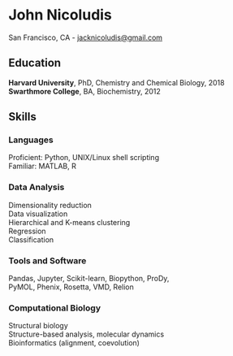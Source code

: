 # John Nicoludis

San Francisco, CA - jacknicoludis@gmail.com 

## Education 
**Harvard University**,   PhD, Chemistry and Chemical Biology,   2018  
**Swarthmore College**,   BA, Biochemistry,                      2012 

## Skills
### Languages  
Proficient: Python, UNIX/Linux shell scripting  
Familiar: MATLAB, R

### Data Analysis  
Dimensionality reduction  
Data visualization  
Hierarchical and K-means clustering  
Regression  
Classification

### Tools and Software  
Pandas, Jupyter, Scikit-learn, Biopython, ProDy,  
PyMOL, Phenix, Rosetta, VMD, Relion

### Computational Biology  
Structural biology  
Structure-based analysis, molecular dynamics  
Bioinformatics (alignment, coevolution)  
Computational protein design  
Analysis of microbiome NGS sequencing

## Experience

### Health Data Science Fellow (09/2019 - present)  
*Insight Fellows Program, San Francisco, CA*  
• Produced a pipeline for the analysis of microbiome compositional comparisons from raw 16S rRNA amplicon data  
• Trained a classifier to determine HIV-infection state microbiome data  
• Outperformed literature classifiers to distinguish HIV-negative and HIV-positive cohorts

### Postdoctoral Scholar (05/2018 – present)  
*Laboratory of Professor William DeGrado, University of California, San Francisco*  
• Developed Python pipelines to generate >100K conformational models of protein structures to query against database of protein structures and analyzed by hierarchical clustering  
• Learned Rosetta (computational protein design software) to design novel helical-assembling proteins  
• Characterized assembly of antimicrobial peptides with phospholipids with cryo-electron microscopy  
• Awarded NIH T32 Postdoctoral Fellowship in the Molecular and Cellular Basis of Cardiovascular Disease (>$60K)

### Teaching Fellow (08/2016 – 12/2016)  
*Biological Data Analysis, Professor Sean Eddy, Harvard University*  
• Led recitation sessions to 10-15 students on Python, RNA-seq data analysis, and statistical analysis  
• Generated synthetic data sets to be used in student problem sets  
• Developed lesson plans on dimensionality reduction and lectured to 60+ undergraduates

### Graduate Student Researcher (09/2012 – 05/2018)
*Laboratory of Professor Rachelle Gaudet, Harvard University*  
• Led team of 3 graduate students in different laboratories to publish a statistical model of protein-protein interaction specificity using molecular dynamics simulations, crystallography and sequence coevolution analysis  
• Authored 4 first author (PNAS, eLife, Structure, BBA Biomembranes) and 1 second author publication (eLife)  
• Mentored undergraduate student to write Python scripts to analyze conformational movements in proteins  
• Examined 100s of protein structures via dimensionality reduction to classify proteins into structural classes  
• Developed bioinformatic metric to determine residues contributing to protein-protein interaction specificity  
• Awarded National Defense Science and Engineering Graduate Fellow (>$100K)

### Undergraduate Student Researcher (03/2009 – 08/2012)
*Laboratory of Professor Liliya Yatsunyk, Swarthmore College*  
• Authored 2 first author (Nucleic Acids Research, JACS) and co-authored 4 other publications  
• Established DNA crystallography projects and mentored undergraduates on crystallography data analysis  
• Deconvolved biophysical signals (spectrophotometry, circular dichroism) from temperature series experiments by singular value decomposition to determine signals for short-lived intermediates
